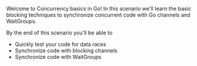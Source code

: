 Welcome to Concurrency basics in Go! In this scenario we'll learn the basic blocking techniques to synchronize concurrent code with Go channels and WaitGroups.

By the end of this scenario you'll be able to 
* Quickly test your code for data races
* Synchronize code with blocking channels
* Synchronize code with WaitGroups